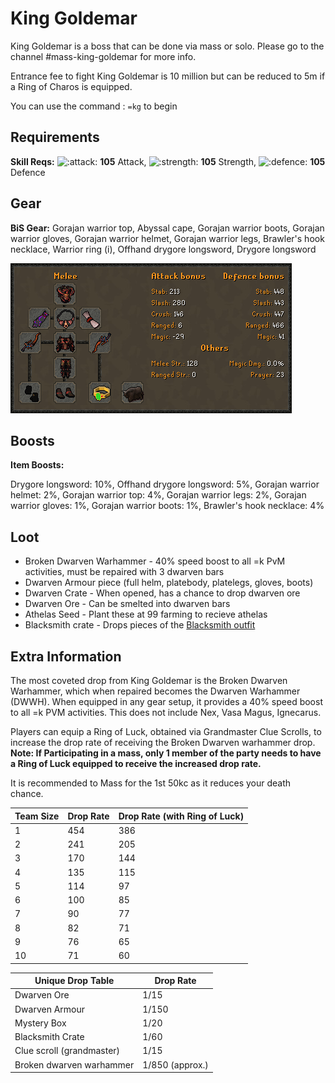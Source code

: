 # King Goldemar

King Goldemar is a boss that can be done via mass or solo. Please go to the channel #mass-king-goldemar for more info.

Entrance fee to fight King Goldemar is 10 million but can be reduced to 5m if a Ring of Charos is equipped.

You can use the command : `=kg`  to begin

## Requirements

**Skill Reqs:** ![:attack:](https://cdn.discordapp.com/emojis/630911039969427467.png?v=1) **105** Attack, ![:strength:](https://cdn.discordapp.com/emojis/630911040481263617.png?v=1) **105** Strength, ![:defence:](https://cdn.discordapp.com/emojis/630911040393052180.png?v=1) **105** Defence

## Gear

**BiS Gear:** Gorajan warrior top, Abyssal cape, Gorajan warrior boots, Gorajan warrior gloves, Gorajan warrior helmet, Gorajan warrior legs, Brawler's hook necklace, Warrior ring (i), Offhand drygore longsword, Drygore longsword

![Setup with RoL](<../.gitbook/assets/image (8).png>)

## Boosts

**Item Boosts:** 

Drygore longsword: 10%, Offhand drygore longsword: 5%, Gorajan warrior helmet: 2%, Gorajan warrior top: 4%, Gorajan warrior legs: 2%, Gorajan warrior gloves: 1%, Gorajan warrior boots: 1%, Brawler's hook necklace: 4% 

## Loot

* Broken Dwarven Warhammer - 40% speed boost to all =k PvM activities, must be repaired with 3 dwarven bars
* Dwarven Armour piece (full helm, platebody, platelegs, gloves, boots)
* Dwarven Crate - When opened, has a chance to drop dwarven ore
* Dwarven Ore - Can be smelted into dwarven bars
* Athelas Seed - Plant these at 99 farming to recieve athelas
* Blacksmith crate - Drops pieces of the [Blacksmith outfit](https://bso-wiki.oldschool.gg/custom-items/equippables#blacksmith-equipment)

## Extra Information

The most coveted drop from King Goldemar is the Broken Dwarven Warhammer, which when repaired becomes the Dwarven Warhammer (DWWH). When equipped in any gear setup, it provides a 40% speed boost to all  =k PVM activities. This does not include Nex, Vasa Magus, Ignecarus. 

Players can equip a Ring of Luck, obtained via Grandmaster Clue Scrolls, to increase the drop rate of receiving the Broken Dwarven warhammer drop. **Note: If Participating in a mass, only 1 member of the party needs to have a Ring of Luck equipped to receive the increased drop rate.**

It is recommended to Mass for the 1st 50kc as it reduces your death chance.

| Team Size | Drop Rate | Drop Rate (with Ring of Luck) |
| --------- | --------- | ----------------------------- |
| 1         | 454       | 386                           |
| 2         | 241       | 205                           |
| 3         | 170       | 144                           |
| 4         | 135       | 115                           |
| 5         | 114       | 97                            |
| 6         | 100       | 85                            |
| 7         | 90        | 77                            |
| 8         | 82        | 71                            |
| 9         | 76        | 65                            |
| 10        | 71        | 60                            |

| Unique Drop Table         | Drop Rate       |
| ------------------------- | --------------- |
| Dwarven Ore               | 1/15            |
| Dwarven Armour            | 1/150           |
| Mystery Box               | 1/20            |
| Blacksmith Crate          | 1/60            |
| Clue scroll (grandmaster) | 1/15            |
| Broken dwarven warhammer  | 1/850 (approx.) |
